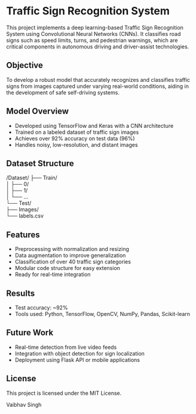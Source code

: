 # Traffic Sign Recognition System

This project implements a deep learning-based Traffic Sign Recognition System using Convolutional Neural Networks (CNNs). It classifies road signs such as speed limits, turns, and pedestrian warnings, which are critical components in autonomous driving and driver-assist technologies.

## Objective

To develop a robust model that accurately recognizes and classifies traffic signs from images captured under varying real-world conditions, aiding in the development of safe self-driving systems.

## Model Overview

- Developed using TensorFlow and Keras with a CNN architecture
- Trained on a labeled dataset of traffic sign images
- Achieves over 92% accuracy on test data (96%)
- Handles noisy, low-resolution, and distant images

## Dataset Structure

/Dataset/
├── Train/  
│   ├── 0/  
│   ├── 1/  
│   └── ...  
└── Test/  
    ├── Images/  
    └── labels.csv  

## Features

- Preprocessing with normalization and resizing
- Data augmentation to improve generalization
- Classification of over 40 traffic sign categories
- Modular code structure for easy extension
- Ready for real-time integration

## Results

- Test accuracy: ~92%
- Tools used: Python, TensorFlow, OpenCV, NumPy, Pandas, Scikit-learn

## Future Work

- Real-time detection from live video feeds
- Integration with object detection for sign localization
- Deployment using Flask API or mobile applications

## License

This project is licensed under the MIT License.


Vaibhav Singh
